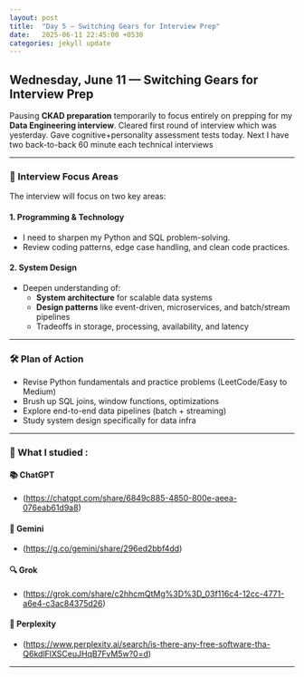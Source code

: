 ```yaml
---
layout: post
title:  "Day 5 – Switching Gears for Interview Prep"
date:   2025-06-11 22:45:00 +0530
categories: jekyll update
---
```

## Wednesday, June 11 — Switching Gears for Interview Prep

Pausing **CKAD preparation** temporarily to focus entirely on prepping for my **Data Engineering interview**.
Cleared first round of interview which was yesterday. 
Gave cognitive+personality assessment tests today. 
Next I have two back-to-back 60 minute each technical interviews


---

### 🎯 Interview Focus Areas

The interview will focus on two key areas:

#### 1. **Programming & Technology**
- I need to sharpen my Python and SQL problem-solving.
- Review coding patterns, edge case handling, and clean code practices.

#### 2. **System Design**
- Deepen understanding of:
  - **System architecture** for scalable data systems
  - **Design patterns** like event-driven, microservices, and batch/stream pipelines
  - Tradeoffs in storage, processing, availability, and latency

---

### 🛠 Plan of Action

- Revise Python fundamentals and practice problems (LeetCode/Easy to Medium)
- Brush up SQL joins, window functions, optimizations
- Explore end-to-end data pipelines (batch + streaming)
- Study system design specifically for data infra

---

### 🔗 What I studied :

#### 📚 ChatGPT  
- (https://chatgpt.com/share/6849c885-4850-800e-aeea-076eab61d9a8)  

#### 🧠 Gemini  
- (https://g.co/gemini/share/296ed2bbf4dd)

#### 🔍 Grok  
- (https://grok.com/share/c2hhcmQtMg%3D%3D_03f116c4-12cc-4771-a6e4-c3ac84375d26)

#### 🔎 Perplexity  
- (https://www.perplexity.ai/search/is-there-any-free-software-tha-Q6kdlFlXSCeuJHqB7FvM5w?0=d)

---
